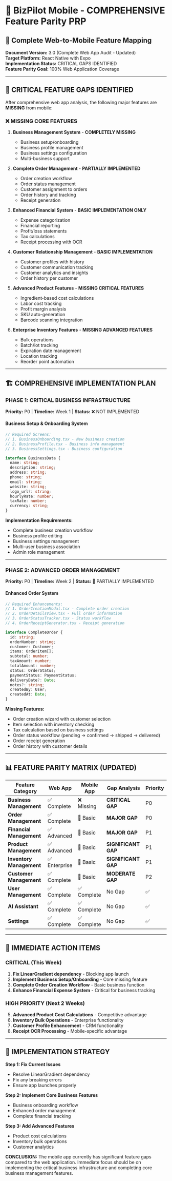 # 📱 **BizPilot Mobile - COMPREHENSIVE Feature Parity PRP**

## 🎯 **Complete Web-to-Mobile Feature Mapping**

**Document Version:** 3.0 (Complete Web App Audit - Updated)  
**Target Platform:** React Native with Expo  
**Implementation Status:** CRITICAL GAPS IDENTIFIED  
**Feature Parity Goal:** 100% Web Application Coverage  

---

## 🚨 **CRITICAL FEATURE GAPS IDENTIFIED**

After comprehensive web app analysis, the following major features are **MISSING** from mobile:

### **❌ MISSING CORE FEATURES**

1. **Business Management System** - **COMPLETELY MISSING**
   - Business setup/onboarding
   - Business profile management  
   - Business settings configuration
   - Multi-business support

2. **Complete Order Management** - **PARTIALLY IMPLEMENTED**
   - Order creation workflow
   - Order status management
   - Customer assignment to orders
   - Order history and tracking
   - Receipt generation

3. **Enhanced Financial System** - **BASIC IMPLEMENTATION ONLY**
   - Expense categorization
   - Financial reporting
   - Profit/loss statements
   - Tax calculations
   - Receipt processing with OCR

4. **Customer Relationship Management** - **BASIC IMPLEMENTATION**
   - Customer profiles with history
   - Customer communication tracking
   - Customer analytics and insights
   - Order history per customer

5. **Advanced Product Features** - **MISSING CRITICAL FEATURES**
   - Ingredient-based cost calculations
   - Labor cost tracking
   - Profit margin analysis
   - SKU auto-generation
   - Barcode scanning integration

6. **Enterprise Inventory Features** - **MISSING ADVANCED FEATURES**
   - Bulk operations
   - Batch/lot tracking
   - Expiration date management
   - Location tracking
   - Reorder point automation

---

## 🏗️ **COMPREHENSIVE IMPLEMENTATION PLAN**

### **PHASE 1: CRITICAL BUSINESS INFRASTRUCTURE** 
**Priority:** P0 | **Timeline:** Week 1 | **Status:** ❌ NOT IMPLEMENTED

#### **Business Setup & Onboarding System**
```typescript
// Required Screens:
// 1. BusinessOnboarding.tsx - New business creation
// 2. BusinessProfile.tsx - Business info management  
// 3. BusinessSettings.tsx - Business configuration

interface BusinessData {
  name: string;
  description: string;
  address: string;
  phone: string;
  email: string;
  website: string;
  logo_url?: string;
  hourlyRate: number;
  taxRate: number;
  currency: string;
}
```

**Implementation Requirements:**
- Complete business creation workflow
- Business profile editing
- Business settings management
- Multi-user business association
- Admin role management

---

### **PHASE 2: ADVANCED ORDER MANAGEMENT**
**Priority:** P0 | **Timeline:** Week 2 | **Status:** 🔶 PARTIALLY IMPLEMENTED

#### **Enhanced Order System**
```typescript
// Required Enhancements:
// 1. OrderCreationModal.tsx - Complete order creation
// 2. OrderDetailsView.tsx - Full order information
// 3. OrderStatusTracker.tsx - Status workflow
// 4. OrderReceiptGenerator.tsx - Receipt generation

interface CompleteOrder {
  id: string;
  orderNumber: string;
  customer: Customer;
  items: OrderItem[];
  subtotal: number;
  taxAmount: number;
  totalAmount: number;
  status: OrderStatus;
  paymentStatus: PaymentStatus;
  deliveryDate?: Date;
  notes?: string;
  createdBy: User;
  createdAt: Date;
}
```

**Missing Features:**
- Order creation wizard with customer selection
- Item selection with inventory checking
- Tax calculation based on business settings
- Order status workflow (pending → confirmed → shipped → delivered)
- Order receipt generation
- Order history with customer details

---

## 📊 **FEATURE PARITY MATRIX (UPDATED)**

| Feature Category | Web App | Mobile App | Gap Analysis | Priority |
|------------------|---------|------------|--------------|----------|
| **Business Management** | ✅ Complete | ❌ Missing | **CRITICAL GAP** | P0 |
| **Order Management** | ✅ Complete | 🔶 Basic | **MAJOR GAP** | P0 |
| **Financial Management** | ✅ Advanced | 🔶 Basic | **MAJOR GAP** | P1 |
| **Product Management** | ✅ Advanced | 🔶 Basic | **SIGNIFICANT GAP** | P1 |
| **Inventory Management** | ✅ Enterprise | 🔶 Basic | **SIGNIFICANT GAP** | P1 |
| **Customer Management** | ✅ Complete | 🔶 Basic | **MODERATE GAP** | P2 |
| **User Management** | ✅ Complete | ✅ Complete | No Gap | ✅ |
| **AI Assistant** | ✅ Complete | ✅ Complete | No Gap | ✅ |
| **Settings** | ✅ Complete | ✅ Complete | No Gap | ✅ |

---

## 🎯 **IMMEDIATE ACTION ITEMS**

### **CRITICAL (This Week)**
1. **Fix LinearGradient dependency** - Blocking app launch
2. **Implement Business Setup/Onboarding** - Core missing feature
3. **Complete Order Creation Workflow** - Basic business function
4. **Enhance Financial Expense System** - Critical for business tracking

### **HIGH PRIORITY (Next 2 Weeks)**
5. **Advanced Product Cost Calculations** - Competitive advantage
6. **Inventory Bulk Operations** - Enterprise functionality  
7. **Customer Profile Enhancement** - CRM functionality
8. **Receipt OCR Processing** - Mobile-specific advantage

---

## 🚀 **IMPLEMENTATION STRATEGY**

**Step 1: Fix Current Issues**
- Resolve LinearGradient dependency
- Fix any breaking errors
- Ensure app launches properly

**Step 2: Implement Core Business Features** 
- Business onboarding workflow
- Enhanced order management
- Complete financial tracking

**Step 3: Add Advanced Features**
- Product cost calculations
- Inventory bulk operations
- Customer analytics

**CONCLUSION:** The mobile app currently has significant feature gaps compared to the web application. Immediate focus should be on implementing the critical business infrastructure and completing core business management features. 